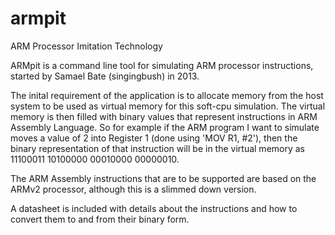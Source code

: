 armpit
======

ARM Processor Imitation Technology

ARMpit is a command line tool for simulating ARM processor instructions, started by Samael Bate (singingbush) in 2013.

The inital requirement of the application is to allocate memory from the host system to be used as virtual memory for this soft-cpu simulation. 
The virtual memory is then filled with binary values that represent instructions in ARM Assembly Language. So for example if the ARM program I 
want to simulate moves a value of 2 into Register 1 (done using 'MOV R1, #2'), then the binary representation of that instruction will be in 
the virtual memory as 11100011 10100000 00010000 00000010.

The ARM Assembly instructions that are to be supported are based on the ARMv2 processor, although this is a slimmed down version.

A datasheet is included with details about the instructions and how to convert them to and from their binary form.
